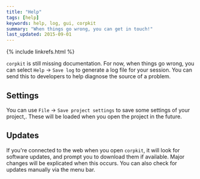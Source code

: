 ```yaml
---
title: "Help"
tags: [help]
keywords: help, log, gui, corpkit
summary: "When things go wrong, you can get in touch!"
last_updated: 2015-09-01
---
```


{% include linkrefs.html %}

`corpkit` is still missing documentation. For now, when things go wrong, you can select `Help` &rarr; `Save log` to generate a log file for your session. You can send this to developers to help diagnose the source of a problem.

## Settings

You can use `File` &rarr; `Save project settings` to save some settings of your project,. These will be loaded when you open the project in the future.

## Updates

If you're connected to the web when you open `corpkit`, it will look for software updates, and prompt you to download them if available. Major changes will be explicated when this occurs. You can also check for updates manually via the menu bar.
